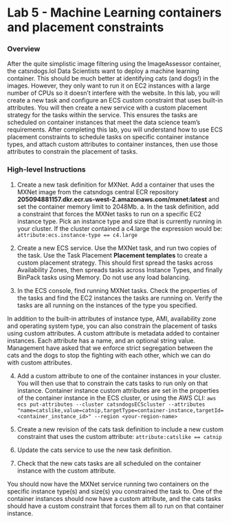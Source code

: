 # Lab 5 - Machine Learning containers and placement constraints
### Overview
After the quite simplistic image filtering using the ImageAssessor container, the catsndogs.lol Data Scientists want to deploy a machine learning container. This should be much better at identifying cats (and dogs!) in the images.
However, they only want to run it on EC2 instances with a large number of CPUs so it doesn’t interfere with the website.
In this lab, you will create a new task and configure an ECS custom constraint that uses built-in attributes. You will then create a new service with a custom placement strategy for the tasks within the service. This ensures the tasks are scheduled on container instances that meet the data science team’s requirements.
After completing this lab, you will understand how to use ECS placement constraints to schedule tasks on specific container instance types, and attach custom attributes to container instances, then use those attributes to constrain the placement of tasks.

### High-level Instructions
1.	Create a new task definition for MXNet. Add a container that uses the MXNet image from the catsndogs central ECR repository **205094881157.dkr.ecr.us-west-2.amazonaws.com/mxnet:latest** and set the container memory limit to 2048Mb.
a.	In the task definition, add a constraint that forces the MXNet tasks to run on a specific EC2 instance type. Pick an instance type and size that is currently running in your cluster. If the cluster contained a c4.large the expression would be:
`
attribute:ecs.instance-type == c4.large
`

2.	Create a new ECS service. Use the MXNet task, and run two copies of the task. Use the Task Placement **Placement templates** to create a custom placement strategy. This should first spread the tasks across Availability Zones, then spreads tasks across Instance Types, and finally BinPack tasks using Memory.
Do not use any load balancing.

3.	In the ECS console, find running MXNet tasks. Check the properties of the tasks and find the EC2 instances the tasks are running on. Verify the tasks are all running on the instances of the type you specified.

In addition to the built-in attributes of instance type, AMI, availability zone and operating system type, you can also constrain the placement of tasks using custom attributes. A custom attribute is metadata added to container instances. Each attribute has a name, and an optional string value. Management have asked that we enforce strict segregation between the cats and the dogs to stop the fighting with each other, which we can do with custom attributes.

4.	Add a custom attribute to one of the container instances in your cluster. You will then use that to constrain the cats tasks to run only on that instance. Container instance custom attributes are set in the properties of the container instance in the ECS cluster, or using the AWS CLI:
`
aws ecs put-attributes --cluster catsndogsECScluster --attributes "name=catslike,value=catnip,targetType=container-instance,targetId=<container_instance_id>" --region <your-region-name>
`

5.	Create a new revision of the cats task definition to include a new custom constraint that uses the custom attribute:
`
attribute:catslike == catnip
`

6.	Update the cats service to use the new task definition.

7.	Check that the new cats tasks are all scheduled on the container instance with the custom attribute.

You should now have the MXNet service running two containers on the specific instance type(s) and size(s) you constrained the task to.
One of the container instances should now have a custom attribute, and the cats tasks should have a custom constraint that forces them all to run on that container instance.
